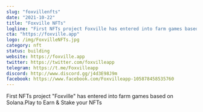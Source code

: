```yaml
---
slug: "foxvillenfts"
date: "2021-10-22"
title: "Foxville NFTs"
logline: "First NFTs project Foxville has entered into farm games based on Solana.Play to Earn & Stake your NFTs"
cta: "https://foxville.app"
logo: /img/FoxvilleNFTs.jpg
category: nft
status: building
website: https://foxville.app
twitter: https://twitter.com/foxvilleapp
telegram: https://t.me/Foxvilleapp
discord: http://www.discord.gg/j4d3E98J9m
facebook: https://www.facebook.com/Foxvilleapp-105878458535760
---
```


First NFTs project "Foxville" has entered into farm games based on Solana.Play to Earn & Stake your NFTs
